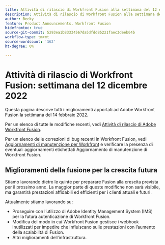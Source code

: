 ```yaml
---
title: Attività di rilascio di Workfront Fusion alla settimana del 12 dicembre 2022
description: Attività di rilascio di Workfront Fusion alla settimana del 12 dicembre 2022
author: Becky
feature: Product Announcements, Workfront Fusion
hidefromtoc: true
source-git-commit: 5293ea1b83334567da5dfdd85221faec3deeb64b
workflow-type: tm+mt
source-wordcount: '162'
ht-degree: 0%

---
```


# Attività di rilascio di Workfront Fusion: settimana del 12 dicembre 2022

Questa pagina descrive tutti i miglioramenti apportati ad Adobe Workfront Fusion la settimana del 14 febbraio 2022.

Per un elenco di tutte le modifiche recenti, vedi [Attività di rilascio di Adobe Workfront Fusion](../../../product-announcements/product-releases/fusion-release-activity/fusion-release-activity.md).

Per un elenco delle correzioni di bug recenti in Workfront Fusion, vedi [Aggiornamenti di manutenzione per Workfront](https://experienceleague.adobe.com/docs/workfront-known-issues/releases/current-updates.html) e verificare la presenza di eventuali aggiornamenti etichettati Aggiornamento di manutenzione di Workfront Fusion.

## Miglioramenti della fusione per la crescita futura

Stiamo lavorando dietro le quinte per preparare Fusion alla crescita prevista per il prossimo anno. La maggior parte di queste modifiche non sarà visibile, ma garantirà prestazioni affidabili ed efficienti per i clienti attuali e futuri.


Attualmente stiamo lavorando su:

* Proseguire con l’utilizzo di Adobe Identity Management System (IMS) per la futura autenticazione di Workfront Fusion.
* Modifica del modo in cui Workfront Fusion gestisce i webhook inutilizzati per impedire che influiscano sulle prestazioni con l’aumento della scalabilità di Fusion.
* Altri miglioramenti dell&#39;infrastruttura.
